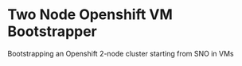 # Two Node Openshift VM Bootstrapper
Bootstrapping an Openshift 2-node cluster starting from SNO in VMs 
